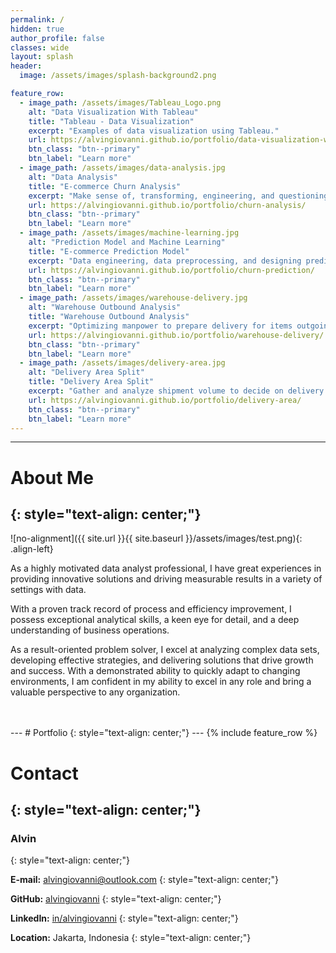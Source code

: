 ```yaml
---
permalink: /
hidden: true
author_profile: false
classes: wide
layout: splash
header:
  image: /assets/images/splash-background2.png

feature_row:
  - image_path: /assets/images/Tableau_Logo.png
    alt: "Data Visualization With Tableau"
    title: "Tableau - Data Visualization"
    excerpt: "Examples of data visualization using Tableau."
    url: https://alvingiovanni.github.io/portfolio/data-visualization-with-tableau/
    btn_class: "btn--primary"
    btn_label: "Learn more"
  - image_path: /assets/images/data-analysis.jpg
    alt: "Data Analysis"
    title: "E-commerce Churn Analysis"
    excerpt: "Make sense of, transforming, engineering, and questioning data to find useful information."
    url: https://alvingiovanni.github.io/portfolio/churn-analysis/
    btn_class: "btn--primary"
    btn_label: "Learn more"
  - image_path: /assets/images/machine-learning.jpg
    alt: "Prediction Model and Machine Learning"
    title: "E-commerce Prediction Model"
    excerpt: "Data engineering, data preprocessing, and designing prediction model with machine learning."
    url: https://alvingiovanni.github.io/portfolio/churn-prediction/
    btn_class: "btn--primary"
    btn_label: "Learn more"
  - image_path: /assets/images/warehouse-delivery.jpg
    alt: "Warehouse Outbound Analysis"
    title: "Warehouse Outbound Analysis"
    excerpt: "Optimizing manpower to prepare delivery for items outgoing from warehouse"
    url: https://alvingiovanni.github.io/portfolio/warehouse-delivery/
    btn_class: "btn--primary"
    btn_label: "Learn more"
  - image_path: /assets/images/delivery-area.jpg
    alt: "Delivery Area Split"
    title: "Delivery Area Split"
    excerpt: "Gather and analyze shipment volume to decide on delivery area."
    url: https://alvingiovanni.github.io/portfolio/delivery-area/
    btn_class: "btn--primary"
    btn_label: "Learn more"
---
```

---
# About Me
{: style="text-align: center;"}
---
![no-alignment]({{ site.url }}{{ site.baseurl }}/assets/images/test.png){: .align-left}

As a highly motivated data analyst professional, I have great experiences in providing innovative solutions and driving measurable results in a variety of settings with data. 

With a proven track record of process and efficiency improvement, I possess exceptional analytical skills, a keen eye for detail, and a deep understanding of business operations. 

As a result-oriented problem solver, I excel at analyzing complex data sets, developing effective strategies, and delivering solutions that drive growth and success. With a demonstrated ability to quickly adapt to changing environments, I am confident in my ability to excel in any role and bring a valuable perspective to any organization.

<Body>   
<br>
<br>
</Body>   
---
# Portfolio
{: style="text-align: center;"}
---
{% include feature_row %}

# Contact
{: style="text-align: center;"}
---
### Alvin
{: style="text-align: center;"}

**E-mail:** alvingiovanni@outlook.com
{: style="text-align: center;"}

**GitHub:** [alvingiovanni](https://github.com/alvingiovanni)
{: style="text-align: center;"}

**LinkedIn:** [in/alvingiovanni](www.linkedin.com/in/alvingiovanni)
{: style="text-align: center;"}

**Location:** Jakarta, Indonesia
{: style="text-align: center;"}
